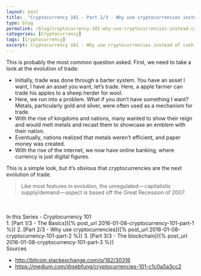 ```yaml
---
layout: post
title:  "Cryptocurrency 101 - Part 2/3 - Why use cryptocurrencies instead of cash?"
type: blog
permalink: /blog/cryptocurrency-101-why-use-cryptocurrencies-instead-cash
categories: [Cryptocurrency]
tags: [Cryptocurrency]
excerpt: Cryptocurrency 101 - Why use cryptocurrencies instead of cash.
---
```


This is probably the most common question asked.
First, we need to take a look at the evolution of trade:

* Initially, trade was done through a barter system. You have an asset I want, I have an asset you want, let’s trade. Here, a apple farmer can trade his apples to a sheep herder for wool.
* Here, we run into a problem. What if you don’t have something I want? Metals, particularly gold and silver, were often used as a mechanism for trade.
* With the rise of kingdoms and nations, many wanted to show their reign and would melt metals and recast them to showcase an emblem with their nation.
* Eventually, nations realized that metals weren’t efficient, and paper money was created.
* With the rise of the internet, we now have online banking, where currency is just digital figures.


This is a simple look, but it’s obvious that cryptocurrencies are the next evolution of trade.

> Like most features in evolution, the unregulated — capitalistic supply/demand — aspect is based off the Great Recession of 2007.

<br>
<br>
<div class="ui header big series">In this Series - Cryptocurrency 101</div>
1. [Part 1/3 - The Basics]({% post_url 2016-01-08-cryptocurrency-101-part-1 %})
2. [Part 2/3 - Why use cryptocurrencies]({% post_url 2016-01-08-cryptocurrency-101-part-2 %})
3. [Part 3/3 - The blockchain]({% post_url 2016-01-08-cryptocurrency-101-part-3 %})

<div class="ui header medium source">Sources</div>

* http://bitcoin.stackexchange.com/q/182/30316
* https://medium.com/@sebfung/cryptocurrencies-101-c1c0a5a3cc2
